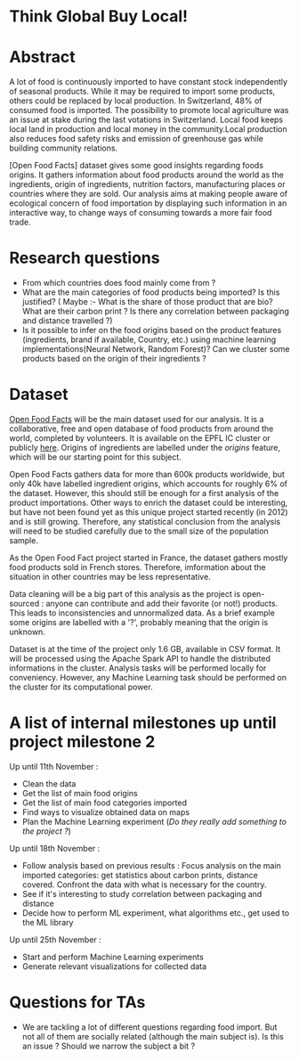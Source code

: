 # Think Global Buy Local!  

# Abstract
 A lot of food is continuously imported to have constant stock independently of seasonal products. While it may be required to import some products, others could be replaced by local production. In Switzerland, 48% of consumed food is imported. The possibility to promote local agriculture was an issue at stake during the last votations in Switzerland. Local food keeps local land in production and local money in the community.Local production also reduces food safety risks and emission of greenhouse gas while building community relations. 
 
[Open Food Facts] dataset gives some good insights regarding foods origins. It gathers information about food products around the world as the ingredients, origin of ingredients, nutrition factors, manufacturing places or countries where they are sold.
Our analysis aims at making people aware of ecological concern of food importation by displaying such information in an interactive way, to change ways of consuming towards a more fair food trade.

# Research questions
- From which countries does food mainly come from ? 
- What are the main categories of food products being imported? Is this justified?
( Maybe :- What is the share of those product that are bio? What are their carbon print ? Is there any correlation between packaging and distance travelled ?)
- Is it possible to infer on the food origins based on the product features (ingredients, brand if available, Country, etc.) using machine learning implementations(Neural Network, Random Forest)? Can we cluster some products based on the origin of their ingredients ?

# Dataset

[Open Food Facts](https://world.openfoodfacts.org/) will be the main dataset used for our analysis. It is a collaborative, free and open database of food products from around the world, completed by volunteers. It is available on the EPFL IC cluster or publicly [here](https://world.openfoodfacts.org/data). Origins of ingredients are labelled under the *origins* feature, which will be our starting point for this subject.

Open Food Facts gathers data for more than 600k products worldwide, but only 40k have labelled ingredient origins, which accounts for roughly 6% of the dataset. However, this should still be enough for a first analysis of the product importations. Other ways to enrich the dataset could be interesting, but have not been found yet as this unique project started recently (in 2012) and is still growing. Therefore, any statistical conclusion from the analysis will need to be studied carefully due to the small size of the population sample.

As the Open Food Fact project started in France, the dataset gathers mostly food products sold in French stores. Therefore, imformation about the situation in other countries may be less representative. 

Data cleaning will be a big part of this analysis as the project is open-sourced : anyone can contribute and add their favorite (or not!) products. This leads to inconsistencies and unnormalized data. As a brief example some origins are labelled with a '?', probably meaning that the origin is unknown.

Dataset is at the time of the project only 1.6 GB, available in CSV format. It will be processed using the Apache Spark API to handle the distributed informations in the cluster. Analysis tasks will be performed locally for conveniency. However, any Machine Learning task should be performed on the cluster for its computational power.

# A list of internal milestones up until project milestone 2
Up until 11th November :
- Clean the data
- Get the list of main food origins
- Get the list of main food categories imported
- Find ways to visualize obtained data on maps
- Plan the Machine Learning experiment (*Do they really add something to the project ?*)

Up until 18th November :
- Follow analysis based on previous results : Focus analysis on the main imported categories: get statistics about carbon prints, distance covered. Confront the data with what is necessary for the country.
- See if it's interesting to study correlation between packaging and distance
- Decide how to perform ML experiment, what algorithms etc., get used to the ML library

Up until 25th November :
- Start and perform Machine Learning experiments
- Generate relevant visualizations for collected data

# Questions for TAs
- We are tackling a lot of different questions regarding food import. But not all of them are socially related (although the main subject is). Is this an issue ? Should we narrow the subject a bit ? 

